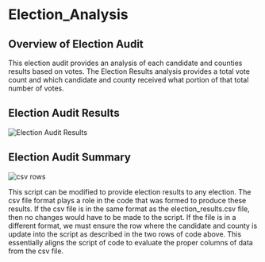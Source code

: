 # Election_Analysis

## Overview of Election Audit 
This election audit provides an analysis of each candidate and counties results based on votes. The Election Results analysis provides a total vote count and which candidate and county received what portion of that total number of votes. 

## Election Audit Results 

![Election Audit Results](https://user-images.githubusercontent.com/88383836/133825641-0a79c020-5c2a-40ac-899a-daf9e1bad577.PNG)

## Election Audit Summary

![csv rows](https://user-images.githubusercontent.com/88383836/133825666-7104790f-e86c-4eb2-9fe1-4260663d8378.PNG)

This script can be modified to provide election results to any election. The csv file format plays a role in the code that was formed to produce these results. If the csv file is in the same format as the election_results.csv file, then no changes would have to be made to the script. If the file is in a different format, we must ensure the row where the candidate and county is update into the script as described in the two rows of code above. This essentially aligns the script of code to evaluate the proper columns of data from the csv file. 
